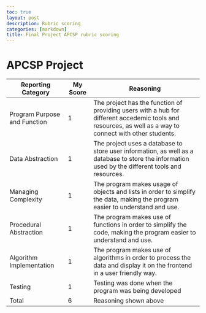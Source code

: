 ```yaml
---
toc: true
layout: post
description: Rubric scoring
categories: [markdown]
title: Final Project APCSP rubric scoring
---
```


# APCSP Project
| Reporting Category | My Score | Reasoning |
| --- | --- | --- |
| Program Purpose and Function | 1 | The project has the function of providing users with a hub for different accedemic tools and resources, as well as a way to connect with other students. |
| Data Abstraction | 1 | The project uses a database to store user information, as well as a database to store the information used by the different tools and resources. |
| Managing Complexity | 1 | The program makes usage of objects and lists in order to simplify the data, making the program easier to understand and use. |
| Procedural Abstraction | 1 | The program makes use of functions in order to simplify the code, making the program easier to understand and use. |
| Algorithm Implementation | 1 | The program makes use of algorithms in order to process the data and display it on the frontend in a user friendly way. |
| Testing | 1 | Testing was done when the program was being developed |
| Total | 6 | Reasoning shown above |